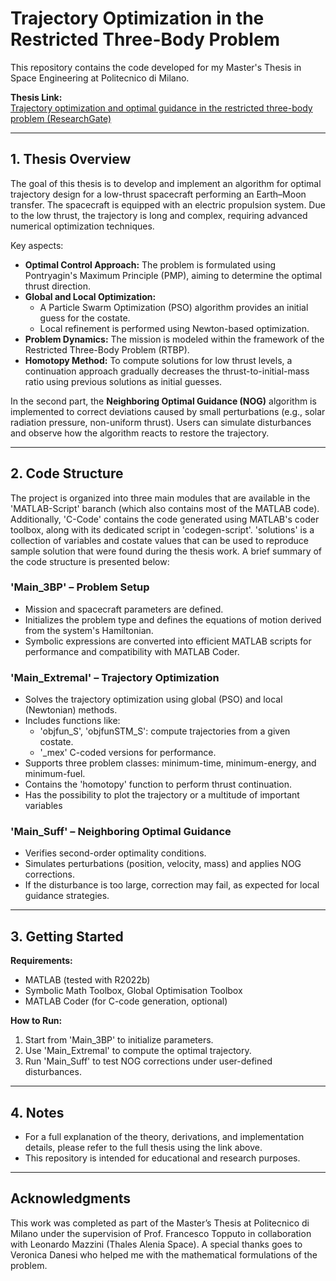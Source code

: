 # Trajectory Optimization in the Restricted Three-Body Problem

This repository contains the code developed for my Master's Thesis in Space Engineering at Politecnico di Milano.

**Thesis Link:**  
[Trajectory optimization and optimal guidance in the restricted three-body problem (ResearchGate)](https://www.researchgate.net/publication/386552265_Trajectory_optimization_and_optimal_guidance_in_the_restricted_three-body_problem)

---

## 1. Thesis Overview

The goal of this thesis is to develop and implement an algorithm for optimal trajectory design for a low-thrust spacecraft performing an Earth–Moon transfer. The spacecraft is equipped with an electric propulsion system. Due to the low thrust, the trajectory is long and complex, requiring advanced numerical optimization techniques.

Key aspects:

- **Optimal Control Approach:** The problem is formulated using Pontryagin's Maximum Principle (PMP), aiming to determine the optimal thrust direction.
- **Global and Local Optimization:** 
  - A Particle Swarm Optimization (PSO) algorithm provides an initial guess for the costate.
  - Local refinement is performed using Newton-based optimization.
- **Problem Dynamics:** The mission is modeled within the framework of the Restricted Three-Body Problem (RTBP).
- **Homotopy Method:** To compute solutions for low thrust levels, a continuation approach gradually decreases the thrust-to-initial-mass ratio using previous solutions as initial guesses.

In the second part, the **Neighboring Optimal Guidance (NOG)** algorithm is implemented to correct deviations caused by small perturbations (e.g., solar radiation pressure, non-uniform thrust). Users can simulate disturbances and observe how the algorithm reacts to restore the trajectory.

---

## 2. Code Structure

The project is organized into three main modules that are available in the 'MATLAB-Script' baranch (which also contains most of the MATLAB code). Additionally, 'C-Code' contains the code generated using MATLAB's coder toolbox, along with its dedicated script in 'codegen-script'. 'solutions' is a collection of variables and costate values that can be used to reproduce sample solution that were found during the thesis work. A brief summary of the code structure is presented below:

### 'Main_3BP' – Problem Setup
- Mission and spacecraft parameters are defined.
- Initializes the problem type and defines the equations of motion derived from the system's Hamiltonian.
- Symbolic expressions are converted into efficient MATLAB scripts for performance and compatibility with MATLAB Coder.

### 'Main_Extremal' – Trajectory Optimization
- Solves the trajectory optimization using global (PSO) and local (Newtonian) methods.
- Includes functions like:
  - 'objfun_S', 'objfunSTM_S': compute trajectories from a given costate.
  - '_mex' C-coded versions for performance.
- Supports three problem classes: minimum-time, minimum-energy, and minimum-fuel.
- Contains the 'homotopy' function to perform thrust continuation.
- Has the possibility to plot the trajectory or a multitude of important variables

### 'Main_Suff' – Neighboring Optimal Guidance
- Verifies second-order optimality conditions.
- Simulates perturbations (position, velocity, mass) and applies NOG corrections.
- If the disturbance is too large, correction may fail, as expected for local guidance strategies.

---

## 3. Getting Started

**Requirements:**
- MATLAB (tested with R2022b)
- Symbolic Math Toolbox, Global Optimisation Toolbox
- MATLAB Coder (for C-code generation, optional)

**How to Run:**
1. Start from 'Main_3BP' to initialize parameters.
2. Use 'Main_Extremal' to compute the optimal trajectory.
3. Run 'Main_Suff' to test NOG corrections under user-defined disturbances.

---

## 4. Notes

- For a full explanation of the theory, derivations, and implementation details, please refer to the full thesis using the link above.
- This repository is intended for educational and research purposes.

---

## Acknowledgments

This work was completed as part of the Master’s Thesis at Politecnico di Milano under the supervision of Prof. Francesco Topputo in collaboration with Leonardo Mazzini (Thales Alenia Space). A special thanks goes to Veronica Danesi who helped me with the mathematical formulations of the problem.

